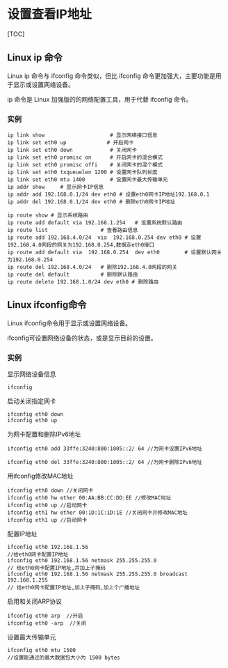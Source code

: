 # 设置查看IP地址

[TOC]

## Linux ip 命令

Linux ip 命令与 ifconfig 命令类似，但比 ifconfig 命令更加强大，主要功能是用于显示或设置网络设备。

ip 命令是 Linux 加强版的的网络配置工具，用于代替 ifconfig 命令。

  ### 实例

  ```
  ip link show                     # 显示网络接口信息
  ip link set eth0 up             # 开启网卡
  ip link set eth0 down            # 关闭网卡
  ip link set eth0 promisc on      # 开启网卡的混合模式
  ip link set eth0 promisc offi    # 关闭网卡的混个模式
  ip link set eth0 txqueuelen 1200 # 设置网卡队列长度
  ip link set eth0 mtu 1400        # 设置网卡最大传输单元
  ip addr show     # 显示网卡IP信息
  ip addr add 192.168.0.1/24 dev eth0 # 设置eth0网卡IP地址192.168.0.1
  ip addr del 192.168.0.1/24 dev eth0 # 删除eth0网卡IP地址
  
  ip route show # 显示系统路由
  ip route add default via 192.168.1.254   # 设置系统默认路由
  ip route list                 # 查看路由信息
  ip route add 192.168.4.0/24  via  192.168.0.254 dev eth0 # 设置192.168.4.0网段的网关为192.168.0.254,数据走eth0接口
  ip route add default via  192.168.0.254  dev eth0        # 设置默认网关为192.168.0.254
  ip route del 192.168.4.0/24   # 删除192.168.4.0网段的网关
  ip route del default          # 删除默认路由
  ip route delete 192.168.1.0/24 dev eth0 # 删除路由
  ```


## Linux ifconfig命令

Linux ifconfig命令用于显示或设置网络设备。

ifconfig可设置网络设备的状态，或是显示目前的设置。

### 实例

显示网络设备信息

```
ifconfig        
```

启动关闭指定网卡

```
ifconfig eth0 down
ifconfig eth0 up
```

为网卡配置和删除IPv6地址

```
ifconfig eth0 add 33ffe:3240:800:1005::2/ 64 //为网卡设置IPv6地址

ifconfig eth0 del 33ffe:3240:800:1005::2/ 64 //为网卡删除IPv6地址
```

用ifconfig修改MAC地址

```
ifconfig eth0 down //关闭网卡
ifconfig eth0 hw ether 00:AA:BB:CC:DD:EE //修改MAC地址
ifconfig eth0 up //启动网卡
ifconfig eth1 hw ether 00:1D:1C:1D:1E //关闭网卡并修改MAC地址 
ifconfig eth1 up //启动网卡
```

配置IP地址

```
ifconfig eth0 192.168.1.56 
//给eth0网卡配置IP地址
ifconfig eth0 192.168.1.56 netmask 255.255.255.0 
// 给eth0网卡配置IP地址,并加上子掩码
ifconfig eth0 192.168.1.56 netmask 255.255.255.0 broadcast 192.168.1.255
// 给eth0网卡配置IP地址,加上子掩码,加上个广播地址
```

启用和关闭ARP协议

```
ifconfig eth0 arp  //开启
ifconfig eth0 -arp  //关闭
```

设置最大传输单元

```
ifconfig eth0 mtu 1500 
//设置能通过的最大数据包大小为 1500 bytes
```
